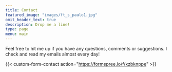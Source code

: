 ```yaml
---
title: Contact
featured_image: "images/ft_s_paulo1.jpg"
omit_header_text: true
description: Drop me a line!
type: page
menu: main
---
```


Feel free to hit me up if you have any questions, comments or suggestions.
I check and read my emails almost every day!

{{< custom-form-contact action="https://formspree.io/f/xzbknppe"  >}}

